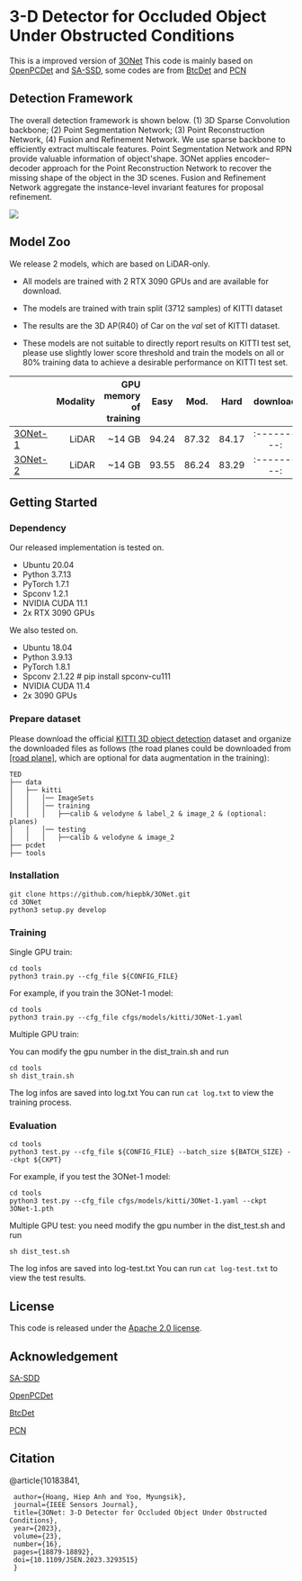 
# 3-D Detector for Occluded Object Under Obstructed Conditions
This is a improved version of [3ONet](https://ieeexplore.ieee.org/document/10183841) 
This code is mainly based on [OpenPCDet](https://github.com/open-mmlab/OpenPCDet) and [SA-SSD](https://github.com/skyhehe123/SA-SSD), some codes are from 
[BtcDet](https://github.com/Xharlie/BtcDet) and [PCN](https://github.com/qinglew/PCN-PyTorch)
## Detection Framework
The overall detection framework is shown below.
(1) 3D Sparse Convolution backbone; (2) Point Segmentation Network; 
(3) Point Reconstruction Network,
(4) Fusion and Refinement Network.
We use sparse backbone to efficiently extract multiscale features. Point Segmentation Network and RPN provide valuable information of object'shape. 3ONet applies encoder–decoder
approach for the Point Reconstruction Network to recover the missing shape of the object in the 3D scenes. Fusion and Refinement Network aggregate the instance-level invariant features for proposal refinement.
 
![](./tools/images/framework.png)

## Model Zoo
We release 2 models, which are based on LiDAR-only. 
* All models are trained with 2 RTX 3090 GPUs and are available for download. 

* The models are trained with train split (3712 samples) of KITTI dataset

* The results are the 3D AP(R40) of Car on the *val* set of KITTI dataset.

* These models are not suitable to directly report results on KITTI test set, please use slightly lower score threshold and train the models on all or 80% training data to achieve a desirable performance on KITTI test set.

|                                             |Modality|GPU memory of training| Easy | Mod. | Hard  | download | 
|---------------------------------------------|----------:|----------:|:-------:|:-------:|:-------:|:---------:|
| [3ONet-1](tools/cfgs/models/kitti/3ONet-1.yaml)|LiDAR|~14 GB |94.24 |87.32| 84.17|:---------:|
| [3ONet-2](tools/cfgs/models/kitti/3ONet-2.yaml)|LiDAR|~14 GB| 93.55 |86.24 |83.29 |:---------:|

## Getting Started
### Dependency
Our released implementation is tested on.
+ Ubuntu 20.04
+ Python 3.7.13
+ PyTorch 1.7.1
+ Spconv 1.2.1
+ NVIDIA CUDA 11.1
+ 2x RTX 3090 GPUs
  
We also tested on.
+ Ubuntu 18.04
+ Python 3.9.13
+ PyTorch 1.8.1
+ Spconv 2.1.22 # pip install spconv-cu111
+ NVIDIA CUDA 11.4
+ 2x 3090 GPUs
### Prepare dataset

Please download the official [KITTI 3D object detection](http://www.cvlibs.net/datasets/kitti/eval_object.php?obj_benchmark=3d) dataset and organize the downloaded files as follows (the road planes could be downloaded from [[road plane]](https://drive.google.com/file/d/1d5mq0RXRnvHPVeKx6Q612z0YRO1t2wAp/view?usp=sharing), which are optional for data augmentation in the training):

```
TED
├── data
│   ├── kitti
│   │   │── ImageSets
│   │   │── training
│   │   │   ├──calib & velodyne & label_2 & image_2 & (optional: planes)
│   │   │── testing
│   │   │   ├──calib & velodyne & image_2
├── pcdet
├── tools
```
### Installation

```
git clone https://github.com/hiepbk/3ONet.git
cd 3ONet
python3 setup.py develop
```

### Training

Single GPU train:
```
cd tools
python3 train.py --cfg_file ${CONFIG_FILE}
```
For example, if you train the 3ONet-1 model:
```
cd tools
python3 train.py --cfg_file cfgs/models/kitti/3ONet-1.yaml
```

Multiple GPU train: 

You can modify the gpu number in the dist_train.sh and run
```
cd tools
sh dist_train.sh
```
The log infos are saved into log.txt
You can run ```cat log.txt``` to view the training process.

### Evaluation

```
cd tools
python3 test.py --cfg_file ${CONFIG_FILE} --batch_size ${BATCH_SIZE} --ckpt ${CKPT}
```

For example, if you test the 3ONet-1 model:

```
cd tools
python3 test.py --cfg_file cfgs/models/kitti/3ONet-1.yaml --ckpt 3ONet-1.pth
```

Multiple GPU test: you need modify the gpu number in the dist_test.sh and run
```
sh dist_test.sh 
```
The log infos are saved into log-test.txt
You can run ```cat log-test.txt``` to view the test results.

## License

This code is released under the [Apache 2.0 license](LICENSE).

## Acknowledgement

[SA-SDD](https://github.com/skyhehe123/SA-SSD)

[OpenPCDet](https://github.com/open-mmlab/OpenPCDet)

[BtcDet](https://github.com/Xharlie/BtcDet)

[PCN](https://github.com/qinglew/PCN-PyTorch)

## Citation




   @article{10183841,

   
     author={Hoang, Hiep Anh and Yoo, Myungsik},
     journal={IEEE Sensors Journal}, 
     title={3ONet: 3-D Detector for Occluded Object Under Obstructed Conditions}, 
     year={2023},
     volume={23},
     number={16},
     pages={18879-18892},
     doi={10.1109/JSEN.2023.3293515}
     }
